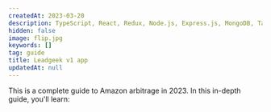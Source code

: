 ```yaml
---
createdAt: 2023-03-20
description: TypeScript, React, Redux, Node.js, Express.js, MongoDB, TailwindCSS, Stripe, Heroku
hidden: false
image: flip.jpg
keywords: []
tag: guide
title: Leadgeek v1 app
updatedAt: null
---
```


This is a complete guide to Amazon arbitrage in 2023. In this in-depth guide, you'll learn:
